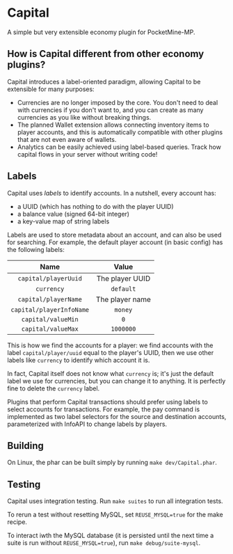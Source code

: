 # Capital
A simple but very extensible economy plugin for PocketMine-MP.

## How is Capital different from other economy plugins?
Capital introduces a label-oriented paradigm,
allowing Capital to be extensible for many purposes:

- Currencies are no longer imposed by the core.
  You don't need to deal with currencies if you don't want to,
  and you can create as many currencies as you like without breaking things.
- The planned Wallet extension allows connecting inventory items to player accounts,
  and this is automatically compatible with other plugins that are not even aware of wallets.
- Analytics can be easily achieved using label-based queries.
  Track how capital flows in your server without writing code!

## Labels
Capital uses *labels* to identify accounts.
In a nutshell, every account has:

- a UUID (which has nothing to do with the player UUID)
- a balance value (signed 64-bit integer)
- a key-value map of string labels

Labels are used to store metadata about an account,
and can also be used for searching.
For example, the default player account (in basic config) has the following labels:

| Name | Value |
| :---: | :---: |
| `capital/playerUuid` | The player UUID |
| `currency` | `default` |
| `capital/playerName` | The player name |
| `capital/playerInfoName` | `money` |
| `capital/valueMin` | `0` |
| `capital/valueMax` | `1000000` |

This is how we find the accounts for a player:
we find accounts with the label `capital/player/uuid`
equal to the player's UUID,
then we use other labels like `currency`
to identify which account it is.

In fact, Capital itself does not know what `currency` is;
it's just the default label we use for currencies,
but you can change it to anything.
It is perfectly fine to delete the `currency` label.

Plugins that perform Capital transactions should
prefer using labels to select accounts for transactions.
For example, the pay command is implemented as
two label selectors for the source and destination accounts,
parameterized with InfoAPI to change labels by players.

## Building
On Linux, the phar can be built simply by running `make dev/Capital.phar`.

## Testing
Capital uses integration testing.
Run `make suites` to run all integration tests.

To rerun a test without resetting MySQL,
set `REUSE_MYSQL=true` for the make recipe.

To interact iwth the MySQL database
(it is persisted until the next time a suite is run without `REUSE_MYSQL=true`),
run `make debug/suite-mysql`.
